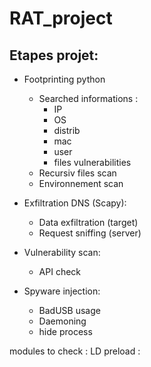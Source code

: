 # RAT_project

## Etapes projet:

- Footprinting python
    - Searched informations :
        - IP
        - OS
        - distrib
        - mac
        - user
        - files vulnerabilities
    - Recursiv files scan
    - Environnement scan

- Exfiltration DNS (Scapy):
    - Data exfiltration (target)
    - Request sniffing (server)

- Vulnerability scan:
    - API check

- Spyware injection:
    - BadUSB usage
    - Daemoning
    - hide process

modules to check :
LD preload : 